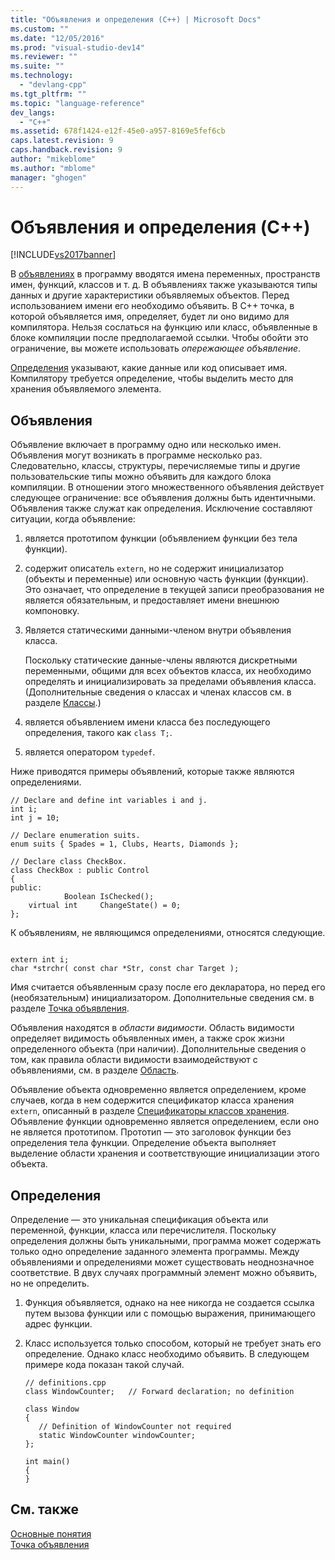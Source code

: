 ```yaml
---
title: "Объявления и определения (C++) | Microsoft Docs"
ms.custom: ""
ms.date: "12/05/2016"
ms.prod: "visual-studio-dev14"
ms.reviewer: ""
ms.suite: ""
ms.technology: 
  - "devlang-cpp"
ms.tgt_pltfrm: ""
ms.topic: "language-reference"
dev_langs: 
  - "C++"
ms.assetid: 678f1424-e12f-45e0-a957-8169e5fef6cb
caps.latest.revision: 9
caps.handback.revision: 9
author: "mikeblome"
ms.author: "mblome"
manager: "ghogen"
---
```

# Объявления и определения (C++)
[!INCLUDE[vs2017banner](../assembler/inline/includes/vs2017banner.md)]

В [объявлениях](http://msdn.microsoft.com/ru-ru/2fd0cddb-b64c-4c9f-9aac-9f8e7ef892f4) в программу вводятся имена переменных, пространств имен, функций, классов и т. д.  В объявлениях также указываются типы данных и другие характеристики объявляемых объектов.  Перед использованием имени его необходимо объявить. В C\+\+ точка, в которой объявляется имя, определяет, будет ли оно видимо для компилятора.  Нельзя сослаться на функцию или класс, объявленные в блоке компиляции после предполагаемой ссылки. Чтобы обойти это ограничение, вы можете использовать *опережающее объявление*.  
  
 [Определения](http://msdn.microsoft.com/ru-ru/f96e2c0d-abb5-4414-9ea1-4d5b4048d50a) указывают, какие данные или код описывает имя.  Компилятору требуется определение, чтобы выделить место для хранения объявляемого элемента.  
  
## Объявления  
 Объявление включает в программу одно или несколько имен.  Объявления могут возникать в программе несколько раз.  Следовательно, классы, структуры, перечисляемые типы и другие пользовательские типы можно объявить для каждого блока компиляции.  В отношении этого множественного объявления действует следующее ограничение: все объявления должны быть идентичными.  Объявления также служат как определения. Исключение составляют ситуации, когда объявление:  
  
1.  является прототипом функции \(объявлением функции без тела функции\).  
  
2.  содержит описатель `extern`, но не содержит инициализатор \(объекты и переменные\) или основную часть функции \(функции\).  Это означает, что определение в текущей записи преобразования не является обязательным, и предоставляет имени внешнюю компоновку.  
  
3.  Является статическими данными\-членом внутри объявления класса.  
  
     Поскольку статические данные\-члены являются дискретными переменными, общими для всех объектов класса, их необходимо определять и инициализировать за пределами объявления класса.  \(Дополнительные сведения о классах и членах классов см. в разделе [Классы](../Topic/Classes%20and%20Structs%20\(C++\).md).\)  
  
4.  является объявлением имени класса без последующего определения, такого как `class T;`.  
  
5.  является оператором `typedef`.  
  
 Ниже приводятся примеры объявлений, которые также являются определениями.  
  
```  
// Declare and define int variables i and j.  
int i;  
int j = 10;  
  
// Declare enumeration suits.  
enum suits { Spades = 1, Clubs, Hearts, Diamonds };  
  
// Declare class CheckBox.  
class CheckBox : public Control  
{  
public:  
            Boolean IsChecked();  
    virtual int     ChangeState() = 0;  
};  
```  
  
 К объявлениям, не являющимся определениями, относятся следующие.  
  
```  
  
extern int i;  
char *strchr( const char *Str, const char Target );  
```  
  
 Имя считается объявленным сразу после его декларатора, но перед его \(необязательным\) инициализатором.  Дополнительные сведения см. в разделе [Точка объявления](../cpp/point-of-declaration-in-cpp.md).  
  
 Объявления находятся в *области видимости*.  Область видимости определяет видимость объявленных имен, а также срок жизни определенного объекта \(при наличии\).  Дополнительные сведения о том, как правила области видимости взаимодействуют с объявлениями, см. в разделе [Область](../cpp/scope-visual-cpp.md).  
  
 Объявление объекта одновременно является определением, кроме случаев, когда в нем содержится спецификатор класса хранения `extern`, описанный в разделе [Спецификаторы классов хранения](http://msdn.microsoft.com/ru-ru/10b3d22d-cb40-450b-994b-08cf9a211b6c).  Объявление функции одновременно является определением, если оно не является прототипом.  Прототип — это заголовок функции без определения тела функции.  Определение объекта выполняет выделение области хранения и соответствующие инициализации этого объекта.  
  
## Определения  
 Определение — это уникальная спецификация объекта или переменной, функции, класса или перечислителя.  Поскольку определения должны быть уникальными, программа может содержать только одно определение заданного элемента программы.  Между объявлениями и определениями может существовать неоднозначное соответствие.  В двух случаях программный элемент можно объявить, но не определить.  
  
1.  Функция объявляется, однако на нее никогда не создается ссылка путем вызова функции или с помощью выражения, принимающего адрес функции.  
  
2.  Класс используется только способом, который не требует знать его определение.  Однако класс необходимо объявить.  В следующем примере кода показан такой случай.  
  
    ```  
    // definitions.cpp  
    class WindowCounter;   // Forward declaration; no definition  
  
    class Window  
    {  
       // Definition of WindowCounter not required  
       static WindowCounter windowCounter;  
    };  
  
    int main()  
    {  
    }  
    ```  
  
## См. также  
 [Основные понятия](../cpp/basic-concepts-cpp.md)   
 [Точка объявления](../cpp/point-of-declaration-in-cpp.md)